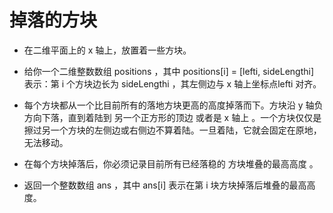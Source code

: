 # 掉落的方块

- 在二维平面上的 x 轴上，放置着一些方块。

- 给你一个二维整数数组 positions ，其中 positions[i] = [lefti, sideLengthi] 表示：第 i 个方块边长为 sideLengthi ，其左侧边与 x 轴上坐标点lefti 对齐。

- 每个方块都从一个比目前所有的落地方块更高的高度掉落而下。方块沿 y 轴负方向下落，直到着陆到 另一个正方形的顶边 或者是 x 轴上 。一个方块仅仅是擦过另一个方块的左侧边或右侧边不算着陆。一旦着陆，它就会固定在原地，无法移动。

- 在每个方块掉落后，你必须记录目前所有已经落稳的 方块堆叠的最高高度 。

- 返回一个整数数组 ans ，其中 ans[i] 表示在第 i 块方块掉落后堆叠的最高高度。

